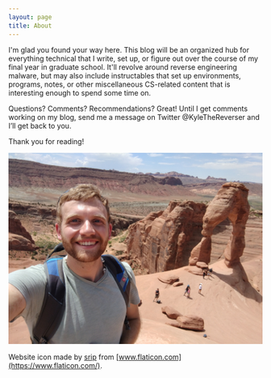 ```yaml
---
layout: page
title: About
---
```


I'm glad you found your way here. This blog will be an organized hub for everything technical that I write, set up, or figure out over the course of my final year in graduate school. 
It'll revolve around reverse engineering malware, but may also include instructables that set up environments, programs, notes,
or other miscellaneous CS-related content that is interesting enough to spend some time on. 

Questions? Comments? Recommendations? Great! Until I get comments working on my blog, send me a message on Twitter @KyleTheReverser and I’ll get back to you.

Thank you for reading!

![me](/assets/images/pages/about.jpg)



Website icon made by [srip](https://www.flaticon.com/authors/srip) from [www.flaticon.com](https://www.flaticon.com/).
